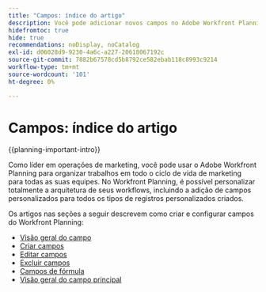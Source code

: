 ```yaml
---
title: "Campos: índice do artigo"
description: Você pode adicionar novos campos no Adobe Workfront Planning que reflitam o ciclo de vida de sua organização. Os campos são atributos de tipos de registro.
hidefromtoc: true
hide: true
recommendations: noDisplay, noCatalog
exl-id: d06028d9-9230-4a6c-a227-20618067192c
source-git-commit: 7882b67578cd5b8792ce582ebab118c8993c9214
workflow-type: tm+mt
source-wordcount: '101'
ht-degree: 0%

---
```


# Campos: índice do artigo

<!--
title: Fields: article index
description: You can add new fields in Adobe Workfront Planning that reflect your organization's lifecycle. Fields are attributes of record types. 
hidefromtoc: yes
author: Alina
feature: Work Management (***************WE NEED A NEW ONE HERE***********)
role: User, Admin
hide: yes
-->

<!--update the metadata with real information when making this available in TOC and in the left nav-->

{{planning-important-intro}}

Como líder em operações de marketing, você pode usar o Adobe Workfront Planning para organizar trabalhos em todo o ciclo de vida de marketing para todas as suas equipes. No Workfront Planning, é possível personalizar totalmente a arquitetura de seus workflows, incluindo a adição de campos personalizados para todos os tipos de registros personalizados criados.

Os artigos nas seções a seguir descrevem como criar e configurar campos do Workfront Planning:

* [Visão geral do campo](/help/quicksilver/planning/fields/fields-overview.md)
* [Criar campos](/help/quicksilver/planning/fields/create-fields.md)
* [Editar campos](/help/quicksilver/planning/fields/edit-fields.md)
* [Excluir campos](/help/quicksilver/planning/fields/delete-fields.md)
* [Campos de fórmula](/help/quicksilver/planning/fields/formula-fields.md)
* [Visão geral do campo principal](/help/quicksilver/planning/fields/primary-field-overview.md)

